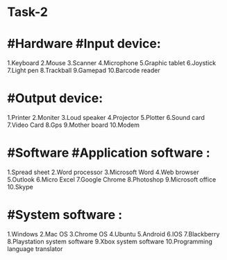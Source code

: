 # Task-2
#Hardware 
#Input device:
================================

1.Keyboard
2.Mouse
3.Scanner
4.Microphone
5.Graphic tablet 
6.Joystick
7.Light pen
8.Trackball
9.Gamepad
10.Barcode reader 

#Output device:
================================

1.Printer
2.Moniter
3.Loud speaker 
4.Projector
5.Plotter
6.Sound card
7.Video Card
8.Gps
9.Mother board 
10.Modem

#Software 
#Application software :
================================

1.Spread sheet 
2.Word processor 
3.Microsoft Word 
4.Web browser 
5.Outlook
6.Micro Excel 
7.Google Chrome 
8.Photoshop
9.Microsoft office 
10.Skype

#System software :
================================

1.Windows
2.Mac OS
3.Chrome OS
4.Ubuntu
5.Android
6.IOS
7.Blackberry
8.Playstation system software 
9.Xbox system software 
10.Programming language translator 

